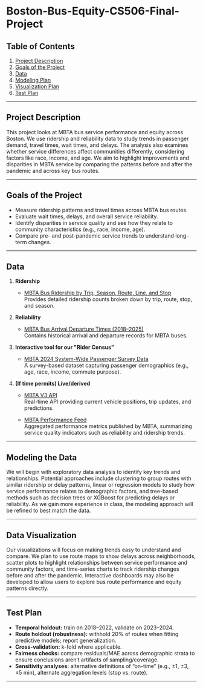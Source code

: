 # Boston-Bus-Equity-CS506-Final-Project

## Table of Contents
1. [Project Description](#project-description)  
2. [Goals of the Project](#goals)  
3. [Data](#data)   
4. [Modeling Plan](#modeling-plan)  
5. [Visualization Plan](#visualization-plan)  
6. [Test Plan](#test-plan)  

---

## Project Description
This project looks at MBTA bus service performance and equity across Boston. We use ridership and reliability data to study trends in passenger demand, travel times, wait times, and delays. The analysis also examines whether service differences affect communities differently, considering factors like race, income, and age. We aim to highlight improvements and disparities in MBTA service by comparing the patterns before and after the pandemic and across key bus routes. 

---

## Goals of the Project
- Measure ridership patterns and travel times across MBTA bus routes.
- Evaluate wait times, delays, and overall service reliability.
- Identify disparities in service quality and see how they relate to community characteristics (e.g., race, income, age).
- Compare pre- and post-pandemic service trends to understand long-term changes.

---

## Data

1. **Ridership**  
   - [MBTA Bus Ridership by Trip, Season, Route, Line, and Stop](https://mbta-massdot.opendata.arcgis.com/datasets/8daf4a33925a4df59183f860826d29ee/about)  
     Provides detailed ridership counts broken down by trip, route, stop, and season.

2. **Reliability**  
   - [MBTA Bus Arrival Departure Times (2018–2025)](https://mbta-massdot.opendata.arcgis.com/search?q=MBTA%20Bus%20Arrival%20Departure%20Times)  
     Contains historical arrival and departure records for MBTA buses. 

3. **Interactive tool for our "Rider Census"**  
   - [MBTA 2024 System-Wide Passenger Survey Data](https://mbta-massdot.opendata.arcgis.com/datasets/7da1f62034f64cb4bc9e2afefe9a1fdc_0/explore)  
     A survey-based dataset capturing passenger demographics (e.g., age, race, income, commute purpose).

4. **(If time permits) Live/derived**  
   - [MBTA V3 API](https://www.mbta.com/developers/v3-api)  
     Real-time API providing current vehicle positions, trip updates, and predictions.
     
   - [MBTA Performance Feed](https://www.mbta.com/performance-metrics)  
     Aggregated performance metrics published by MBTA, summarizing service quality indicators such as reliability and ridership trends.  
    
---

## Modeling the Data
We will begin with exploratory data analysis to identify key trends and relationships. Potential approaches include clustering to group routes with similar ridership or delay patterns, linear or regression models to study how service performance relates to demographic factors, and tree-based methods such as decision trees or XGBoost for predicting delays or reliability. As we gain more experience in class, the modeling approach will be refined to best match the data.


------

## Data Visualization 
Our visualizations will focus on making trends easy to understand and compare. We plan to use route maps to show delays across neighborhoods, scatter plots to highlight relationships between service performance and community factors, and time-series charts to track ridership changes before and after the pandemic. Interactive dashboards may also be developed to allow users to explore bus route performance and equity patterns directly.


---



## Test Plan
- **Temporal holdout:** train on 2018–2022, validate on 2023–2024.
- **Route holdout (robustness):** withhold 20% of routes when fitting predictive models; report generalization.
- **Cross-validation:** k-fold where applicable.
- **Fairness checks:** compare residuals/MAE across demographic strata to ensure conclusions aren’t artifacts of sampling/coverage.
- **Sensitivity analyses:** alternative definitions of “on-time” (e.g., ±1, ±3, ±5 min), alternate aggregation levels (stop vs. route).

---

